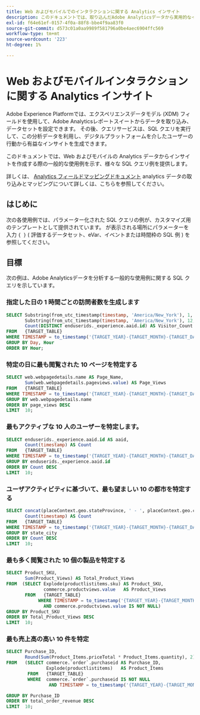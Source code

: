 ```yaml
---
title: Web およびモバイルでのインタラクションに関する Analytics インサイト
description: このドキュメントでは、取り込んだAdobe Analyticsデータから実用的なインサイトを作成するクエリサービスの使用方法を説明します。
exl-id: f64e61ef-0157-4f0a-88f8-bbe4f9aa83f0
source-git-commit: d573c01a0aa9989f581796a0be4aec6904ffc569
workflow-type: tm+mt
source-wordcount: '223'
ht-degree: 1%

---
```


# Web およびモバイルインタラクションに関する Analytics インサイト

Adobe Experience Platformでは、エクスペリエンスデータモデル (XDM) フィールドを使用して、Adobe Analyticsレポートスイートからデータを取り込み、データセットを設定できます。 その後、クエリサービスは、SQL クエリを実行して、この分析データを利用し、デジタルプラットフォームを介したユーザーの行動から有益なインサイトを生成できます。

このドキュメントでは、Web およびモバイルの Analytics データからインサイトを作成する際の一般的な使用例を示す、様々な SQL クエリ例を提供します。

詳しくは、 [Analytics フィールドマッピングドキュメント](../../sources/connectors/adobe-applications/mapping/analytics.md) analytics データの取り込みとマッピングについて詳しくは、こちらを参照してください。

## はじめに

次の各使用例では、パラメーター化された SQL クエリの例が、カスタマイズ用のテンプレートとして提供されています。 が表示される場所にパラメーターを入力 `{ }` ( 評価するデータセット、eVar、イベントまたは時間枠の SQL 例 ) を参照してください。

## 目標

次の例は、Adobe Analyticsデータを分析する一般的な使用例に関する SQL クエリを示しています。

### 指定した日の 1 時間ごとの訪問者数を生成します

```sql
SELECT Substring(from_utc_timestamp(timestamp, 'America/New_York'), 1, 10) AS Day,
       Substring(from_utc_timestamp(timestamp, 'America/New_York'), 12, 2) AS Hour,
       Count(DISTINCT enduserids._experience.aaid.id) AS Visitor_Count
FROM   {TARGET_TABLE}
WHERE TIMESTAMP = to_timestamp('{TARGET_YEAR}-{TARGET_MONTH}-{TARGET_DAY}')
GROUP BY Day, Hour
ORDER BY Hour;
```

### 特定の日に最も閲覧された 10 ページを特定する

```SQL
SELECT web.webpagedetails.name AS Page_Name,
       Sum(web.webpagedetails.pageviews.value) AS Page_Views
FROM   {TARGET_TABLE}
WHERE TIMESTAMP = to_timestamp('{TARGET_YEAR}-{TARGET_MONTH}-{TARGET_DAY}')
GROUP BY web.webpagedetails.name
ORDER BY page_views DESC
LIMIT  10;
```

### 最もアクティブな 10 人のユーザーを特定します。

```sql
SELECT enduserids._experience.aaid.id AS aaid,
       Count(timestamp) AS Count
FROM   {TARGET_TABLE}
WHERE TIMESTAMP = to_timestamp('{TARGET_YEAR}-{TARGET_MONTH}-{TARGET_DAY}')
GROUP BY enduserids._experience.aaid.id
ORDER BY Count DESC
LIMIT  10;
```

### ユーザアクティビティに基づいて、最も望ましい 10 の都市を特定する

```sql
SELECT concat(placeContext.geo.stateProvince, ' - ', placeContext.geo.city) AS state_city,
       Count(timestamp) AS Count
FROM   {TARGET_TABLE}
WHERE TIMESTAMP = to_timestamp('{TARGET_YEAR}-{TARGET_MONTH}-{TARGET_DAY}')
GROUP BY state_city
ORDER BY Count DESC
LIMIT  10;
```

### 最も多く閲覧された 10 個の製品を特定する

```sql
SELECT Product_SKU,
       Sum(Product_Views) AS Total_Product_Views
FROM  (SELECT Explode(productlistitems.sku) AS Product_SKU,
              commerce.productviews.value   AS Product_Views
       FROM   {TARGET_TABLE}
            WHERE TIMESTAMP = to_timestamp('{TARGET_YEAR}-{TARGET_MONTH}-{TARGET_DAY}')
              AND commerce.productviews.value IS NOT NULL)
GROUP BY Product_SKU
ORDER BY Total_Product_Views DESC
LIMIT  10;
```

### 最も売上高の高い 10 件を特定

```sql
SELECT Purchase_ID,
       Round(Sum(Product_Items.priceTotal * Product_Items.quantity), 2) AS Total_Order_Revenue
FROM   (SELECT commerce.`order`.purchaseid AS Purchase_ID,
               Explode(productlistitems)   AS Product_Items
        FROM   {TARGET_TABLE}
        WHERE  commerce.`order`.purchaseid IS NOT NULL
                AND TIMESTAMP = to_timestamp('{TARGET_YEAR}-{TARGET_MONTH}-{TARGET_DAY}')

GROUP BY Purchase_ID
ORDER BY total_order_revenue DESC
LIMIT  10;
```
